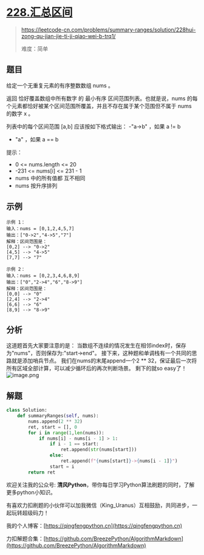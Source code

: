 # [228.汇总区间](https://leetcode-cn.com/problems/summary-ranges/solution/228hui-zong-qu-jian-jie-ti-ji-qiao-wei-b-trq1/)
> https://leetcode-cn.com/problems/summary-ranges/solution/228hui-zong-qu-jian-jie-ti-ji-qiao-wei-b-trq1/
> 
> 难度：简单

## 题目

给定一个无重复元素的有序整数数组 nums 。

返回 恰好覆盖数组中所有数字 的 最小有序 区间范围列表。也就是说，nums 的每个元素都恰好被某个区间范围所覆盖，并且不存在属于某个范围但不属于 nums 的数字 x 。

列表中的每个区间范围 [a,b] 应该按如下格式输出：
-"a->b" ，如果 a != b
- "a" ，如果 a == b

提示：
- 0 <= nums.length <= 20
- -231 <= nums[i] <= 231 - 1
- nums 中的所有值都 互不相同
- nums 按升序排列


## 示例

```
示例 1：
输入：nums = [0,1,2,4,5,7]
输出：["0->2","4->5","7"]
解释：区间范围是：
[0,2] --> "0->2"
[4,5] --> "4->5"
[7,7] --> "7"

示例 2：
输入：nums = [0,2,3,4,6,8,9]
输出：["0","2->4","6","8->9"]
解释：区间范围是：
[0,0] --> "0"
[2,4] --> "2->4"
[6,6] --> "6"
[8,9] --> "8->9"
```

## 分析

这道题首先大家要注意的是：
当数组不连续的情况发生在相邻index时，保存为"nums"，否则保存为:"start->end"。
接下来，这种题和单调栈有一个共同的思路就是添加哨兵节点。
我们在nums的末尾append一个2 ** 32，保证最后一次将所有区域全部计算，可以减少循环后的再次判断场景。
剩下的就so easy了！
![image.png](https://pic.leetcode-cn.com/1626543749-bIPSth-image.png)


## 解题

```python
class Solution:
    def summaryRanges(self, nums):
        nums.append(2 ** 32)
        ret, start = [], 0
        for i in range(1,len(nums)):
            if nums[i] - nums[i - 1] > 1:
                if i - 1 == start:
                    ret.append(str(nums[start]))
                else:
                    ret.append(f"{nums[start]}->{nums[i - 1]}")
                start = i
        return ret
```

欢迎关注我的公众号: **清风Python**，带你每日学习Python算法刷题的同时，了解更多python小知识。

有喜欢力扣刷题的小伙伴可以加我微信（King_Uranus）互相鼓励，共同进步，一起玩转超级码力！

我的个人博客：[https://qingfengpython.cn](https://qingfengpython.cn)

力扣解题合集：[https://github.com/BreezePython/AlgorithmMarkdown](https://github.com/BreezePython/AlgorithmMarkdown)
